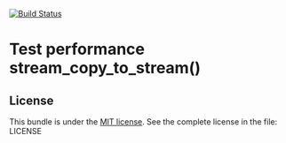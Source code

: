 [![Build Status](https://img.shields.io/travis/peter-gribanov/test_perf_stream_copy.svg?maxAge=3600)](https://travis-ci.org/peter-gribanov/test_perf_stream_copy)

# Test performance stream_copy_to_stream()


## License

This bundle is under the [MIT license](http://opensource.org/licenses/MIT). See the complete license in the file: LICENSE

